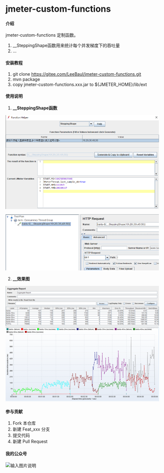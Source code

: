 # jmeter-custom-functions

#### 介绍

jmeter-custom-functions 定制函数。
1. __SteppingShape函数用来统计每个并发梯度下的吞吐量
2. ...
#### 安装教程

1.  git clone https://gitee.com/LeeBaul/jmeter-custom-functions.git
2.  mvn package
3.  copy jmeter-custom-functions.xxx.jar to ${JMETER_HOME}/lib/ext

#### 使用说明

1.   **__SteppingShape函数** 

![输入图片说明](src/main/resources/images/image00.png)

![输入图片说明](src/main/resources/images/image01.png)

2.   **__效果图**

![输入图片说明](src/main/resources/images/image02.png)
![输入图片说明](src/main/resources/images/image03.png)


#### 参与贡献

1.  Fork 本仓库
2.  新建 Feat_xxx 分支
3.  提交代码
4.  新建 Pull Request


#### 我的公众号

![输入图片说明](src/main/resources/banner/image04.png)
